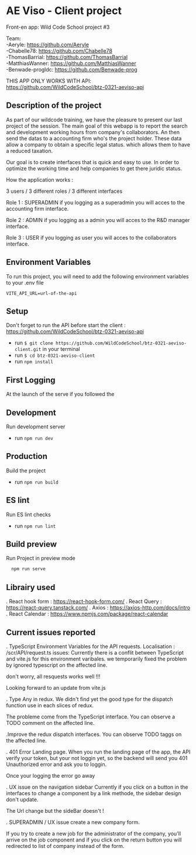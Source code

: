 # AE Viso - Client project

Front-en app: Wild Code School project #3

Team:  
 -Aeryle: https://github.com/Aeryle  
 -Chabelle78: https://github.com/Chabelle78  
 -ThomasBarrial: https://github.com/ThomasBarrial  
 -MatthiasWanner: https://github.com/MatthiasWanner  
 -Benwade-progldc: https://github.com/Benwade-prog

THIS APP ONLY WORKS WITH API: https://github.com/WildCodeSchool/btz-0321-aeviso-api

## Description of the project

As part of our wildcode training, we have the pleasure to present our last project of the session. The main goal of this webapp is to report the search and development working hours from company's collaborators. An then send the datas to a accounting firm who's the project holder. These data allow a company to obtain a specific legal status. which allows them to have a reduced taxation.

Our goal is to create interfaces that is quick and easy to use. In order to optimize the working time and help companies to get there juridic status.

How the application works :

3 users / 3 different roles / 3 different interfaces

Role 1 : SUPERADMIN if you logging as a superadmin you will acces to the accounting firm interface.

Role 2 : ADMIN if you logging as a admin you will acces to the R&D manager interface.

Role 3 : USER if you logging as user you will acces to the collaborators interface.

## Environment Variables

To run this project, you will need to add the following environment variables to your .env file

`VITE_API_URL=url-of-the-api`

## Setup

Don't forget to run the API before start the client : https://github.com/WildCodeSchool/btz-0321-aeviso-api

- run `$ git clone https://github.com/WildCodeSchool/btz-0321-aeviso-client.git` in your terminal
- run `$ cd btz-0321-aeviso-client`
- run `npm install `

## First Logging

At the launch of the serve if you followed the

## Development

Run development server

- run `npm run dev`

## Production

Build the project

- run `npm run build`

## ES lint

Run ES lint checks

- run `npm run lint`

## Build preview

Run Project in preview mode

```bash
  npm run serve
```

## Librairy used

. React hook form : https://react-hook-form.com/
. React Query : https://react-query.tanstack.com/
. Axios : https://axios-http.com/docs/intro
. React Calendar : https://www.npmjs.com/package/react-calendar

## Current issues reported

. TypeScript Environment Variables for the API requests.
Localisation : /scr/API/request.ts
issues: Currently there is a conflit between TypeScript and vite.js for this environment varibales.
we temporarily fixed the problem by ignored typescript on the affected line.

don't worry, all resquests works well !!!

Looking forward to an update from vite.js

. Type Any in redux.
We didn't find yet the good type for the dispatch function use in each slices of redux.

The probleme come from the TypeScript interface. You can observe a TODO comment on the affected line.

.Improve the redux dispatch interfaces. You can observe TODO taggs on the affected line.

. 401 Error Landing page.
When you run the landing page of the app, the API verify your token, but your not loggin yet, so the backend will send you 401 Unauthorized error and ask you to loggin.

Once your logging the error go away

. UX issue on the navigation sidebar
Currently if you click on a button in the interfaces to change a component by a link methode, the sidebar design don't update.

The Url change but the sideBar doesn't !

. SUPERADMIN / UX issue create a new company form.

If you try to create a new job for the administrator of the company, you'll arrive on the job component and if you click on the return button you will redirected to list of company instead of the form.
